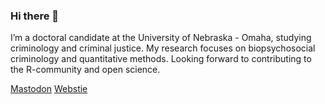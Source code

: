 ### Hi there 👋

I’m a doctoral candidate at the University of Nebraska - Omaha, studying criminology and criminal justice. My research focuses on biopsychosocial criminology and quantitative methods. Looking forward to contributing to the R-community and open science. 



<a rel="me" href="https://fosstodon.org/@nvietto">Mastodon</a>
<a href = "https://www.nicholasvietto.com" >Webstie</a>

